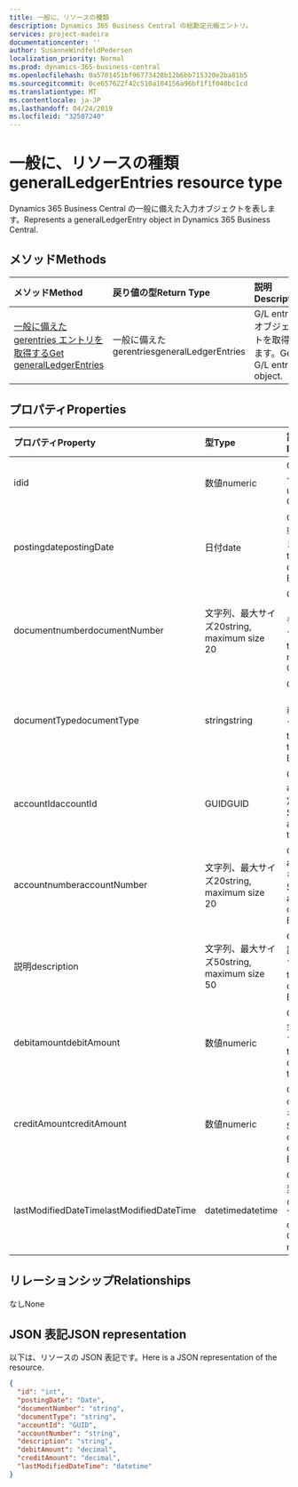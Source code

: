 ```yaml
---
title: 一般に、リソースの種類
description: Dynamics 365 Business Central の総勘定元帳エントリ。
services: project-madeira
documentationcenter: ''
author: SusanneWindfeldPedersen
localization_priority: Normal
ms.prod: dynamics-365-business-central
ms.openlocfilehash: 0a5701451bf96773428b12b6bb715320e2ba81b5
ms.sourcegitcommit: 0ce657622f42c510a104156a96bf1f1f040bc1cd
ms.translationtype: MT
ms.contentlocale: ja-JP
ms.lasthandoff: 04/24/2019
ms.locfileid: "32507240"
---
```

# <a name="generalledgerentries-resource-type"></a><span data-ttu-id="09d1b-103">一般に、リソースの種類</span><span class="sxs-lookup"><span data-stu-id="09d1b-103">generalLedgerEntries resource type</span></span>
<span data-ttu-id="09d1b-104">Dynamics 365 Business Central の一般に備えた入力オブジェクトを表します。</span><span class="sxs-lookup"><span data-stu-id="09d1b-104">Represents a generalLedgerEntry object in Dynamics 365 Business Central.</span></span>

## <a name="methods"></a><span data-ttu-id="09d1b-105">メソッド</span><span class="sxs-lookup"><span data-stu-id="09d1b-105">Methods</span></span>

| <span data-ttu-id="09d1b-106">メソッド</span><span class="sxs-lookup"><span data-stu-id="09d1b-106">Method</span></span>       | <span data-ttu-id="09d1b-107">戻り値の型</span><span class="sxs-lookup"><span data-stu-id="09d1b-107">Return Type</span></span>  |<span data-ttu-id="09d1b-108">説明</span><span class="sxs-lookup"><span data-stu-id="09d1b-108">Description</span></span>|
|:-------------|:-------------|:----------|
|[<span data-ttu-id="09d1b-109">一般に備えた gerentries エントリを取得する</span><span class="sxs-lookup"><span data-stu-id="09d1b-109">Get generalLedgerEntries</span></span>](../api/dynamics-generalledgerentries-get.md)|<span data-ttu-id="09d1b-110">一般に備えた gerentries</span><span class="sxs-lookup"><span data-stu-id="09d1b-110">generalLedgerEntries</span></span>|<span data-ttu-id="09d1b-111">G/L entry オブジェクトを取得します。</span><span class="sxs-lookup"><span data-stu-id="09d1b-111">Get a G/L entry object.</span></span>|

## <a name="properties"></a><span data-ttu-id="09d1b-112">プロパティ</span><span class="sxs-lookup"><span data-stu-id="09d1b-112">Properties</span></span>
| <span data-ttu-id="09d1b-113">プロパティ</span><span class="sxs-lookup"><span data-stu-id="09d1b-113">Property</span></span>           | <span data-ttu-id="09d1b-114">型</span><span class="sxs-lookup"><span data-stu-id="09d1b-114">Type</span></span>                  |<span data-ttu-id="09d1b-115">説明</span><span class="sxs-lookup"><span data-stu-id="09d1b-115">Description</span></span>                                  |
|:-------------------|:----------------------|:--------------------------------------------|
|<span data-ttu-id="09d1b-116">id</span><span class="sxs-lookup"><span data-stu-id="09d1b-116">id</span></span>                  |<span data-ttu-id="09d1b-117">数値</span><span class="sxs-lookup"><span data-stu-id="09d1b-117">numeric</span></span>                |<span data-ttu-id="09d1b-118">G/L エントリの一意の ID。</span><span class="sxs-lookup"><span data-stu-id="09d1b-118">The unique ID of the G/L Entry.</span></span>              |
|<span data-ttu-id="09d1b-119">postingdate</span><span class="sxs-lookup"><span data-stu-id="09d1b-119">postingDate</span></span>         |<span data-ttu-id="09d1b-120">日付</span><span class="sxs-lookup"><span data-stu-id="09d1b-120">date</span></span>                   |<span data-ttu-id="09d1b-121">G/L エントリの転記日を指定します。</span><span class="sxs-lookup"><span data-stu-id="09d1b-121">Specifies the posting date of the G/L Entry.</span></span> |
|<span data-ttu-id="09d1b-122">documentnumber</span><span class="sxs-lookup"><span data-stu-id="09d1b-122">documentNumber</span></span>      |<span data-ttu-id="09d1b-123">文字列、最大サイズ20</span><span class="sxs-lookup"><span data-stu-id="09d1b-123">string, maximum size 20</span></span>|<span data-ttu-id="09d1b-124">G/L エントリのドキュメント番号を指定します。</span><span class="sxs-lookup"><span data-stu-id="09d1b-124">Specifies the document number of the G/L Entry.</span></span>|
|<span data-ttu-id="09d1b-125">documentType</span><span class="sxs-lookup"><span data-stu-id="09d1b-125">documentType</span></span>        |<span data-ttu-id="09d1b-126">string</span><span class="sxs-lookup"><span data-stu-id="09d1b-126">string</span></span>                 |<span data-ttu-id="09d1b-127">G/L エントリのドキュメントの種類を指定します。</span><span class="sxs-lookup"><span data-stu-id="09d1b-127">Specifies the document type of the G/L Entry.</span></span>|
|<span data-ttu-id="09d1b-128">accountId</span><span class="sxs-lookup"><span data-stu-id="09d1b-128">accountId</span></span>           |<span data-ttu-id="09d1b-129">GUID</span><span class="sxs-lookup"><span data-stu-id="09d1b-129">GUID</span></span>                   |<span data-ttu-id="09d1b-130">G/L エントリの accountId を指定します。</span><span class="sxs-lookup"><span data-stu-id="09d1b-130">Specifies the accountId of the G/L Entry.</span></span>    |
|<span data-ttu-id="09d1b-131">accountnumber</span><span class="sxs-lookup"><span data-stu-id="09d1b-131">accountNumber</span></span>       |<span data-ttu-id="09d1b-132">文字列、最大サイズ20</span><span class="sxs-lookup"><span data-stu-id="09d1b-132">string, maximum size 20</span></span>|<span data-ttu-id="09d1b-133">G/L エントリの accountnumber を指定します。</span><span class="sxs-lookup"><span data-stu-id="09d1b-133">Specifies the accountNumber of the G/L Entry.</span></span>|
|<span data-ttu-id="09d1b-134">説明</span><span class="sxs-lookup"><span data-stu-id="09d1b-134">description</span></span>         |<span data-ttu-id="09d1b-135">文字列、最大サイズ50</span><span class="sxs-lookup"><span data-stu-id="09d1b-135">string, maximum size 50</span></span>|<span data-ttu-id="09d1b-136">G/L エントリの説明を指定します。</span><span class="sxs-lookup"><span data-stu-id="09d1b-136">Specifies the description of the G/L Entry.</span></span>  |
|<span data-ttu-id="09d1b-137">debitamount</span><span class="sxs-lookup"><span data-stu-id="09d1b-137">debitAmount</span></span>         |<span data-ttu-id="09d1b-138">数値</span><span class="sxs-lookup"><span data-stu-id="09d1b-138">numeric</span></span>                |<span data-ttu-id="09d1b-139">G/L エントリの金額を指定します。</span><span class="sxs-lookup"><span data-stu-id="09d1b-139">Specifies the debitAmount of the G/L Entry.</span></span>  |
|<span data-ttu-id="09d1b-140">creditAmount</span><span class="sxs-lookup"><span data-stu-id="09d1b-140">creditAmount</span></span>        |<span data-ttu-id="09d1b-141">数値</span><span class="sxs-lookup"><span data-stu-id="09d1b-141">numeric</span></span>                |<span data-ttu-id="09d1b-142">G/L エントリの creditAmount を指定します。</span><span class="sxs-lookup"><span data-stu-id="09d1b-142">Specifies the creditAmount of the G/L Entry.</span></span> |
|<span data-ttu-id="09d1b-143">lastModifiedDateTime</span><span class="sxs-lookup"><span data-stu-id="09d1b-143">lastModifiedDateTime</span></span>|<span data-ttu-id="09d1b-144">datetime</span><span class="sxs-lookup"><span data-stu-id="09d1b-144">datetime</span></span>               |<span data-ttu-id="09d1b-145">G/L エントリが変更された最後の datetime。</span><span class="sxs-lookup"><span data-stu-id="09d1b-145">The last datetime the G/L Entry was modified.</span></span>|


## <a name="relationships"></a><span data-ttu-id="09d1b-146">リレーションシップ</span><span class="sxs-lookup"><span data-stu-id="09d1b-146">Relationships</span></span>
<span data-ttu-id="09d1b-147">なし</span><span class="sxs-lookup"><span data-stu-id="09d1b-147">None</span></span>

## <a name="json-representation"></a><span data-ttu-id="09d1b-148">JSON 表記</span><span class="sxs-lookup"><span data-stu-id="09d1b-148">JSON representation</span></span>

<span data-ttu-id="09d1b-149">以下は、リソースの JSON 表記です。</span><span class="sxs-lookup"><span data-stu-id="09d1b-149">Here is a JSON representation of the resource.</span></span>


```json
{
  "id": "int",
  "postingDate": "Date",
  "documentNumber": "string",
  "documentType": "string",
  "accountId": "GUID",
  "accountNumber": "string",
  "description": "string",
  "debitAmount": "decimal",
  "creditAmount": "decimal",
  "lastModifiedDateTime": "datetime"
}

```


